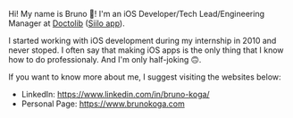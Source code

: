 Hi! My name is Bruno 👋! I'm an iOS Developer/Tech Lead/Engineering Manager at [Doctolib](https://about.doctolib.com) ([Siilo app](https://www.siilo.com)).

I started working with iOS development during my internship in 2010 and never stoped. I often say that making iOS apps is the only thing that I know how to do professionaly. And I'm only half-joking 🙃.

If you want to know more about me, I suggest visiting the websites below:

- LinkedIn: https://www.linkedin.com/in/bruno-koga/
- Personal Page: https://www.brunokoga.com

